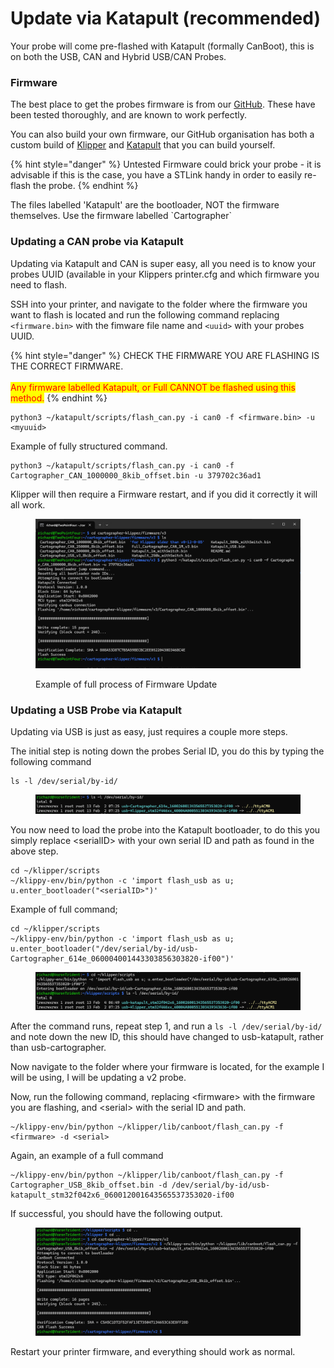 # Update via Katapult (recommended)

Your probe will come pre-flashed with Katapult (formally CanBoot), this is on both the USB, CAN and Hybrid USB/CAN Probes.&#x20;

### Firmware

The best place to get the probes firmware is from our [GitHub](https://github.com/Cartographer3D/cartographer-klipper/tree/master/firmware). These have been tested thoroughly, and are known to work perfectly.&#x20;

You can also build your own firmware, our GitHub organisation has both a custom build of [Klipper](../../../../) and [Katapult](https://github.com/Cartographer3D/katapult) that you can build yourself.&#x20;

{% hint style="danger" %}
Untested Firmware could brick your probe - it is advisable if this is the case, you have a STLink handy in order to easily re-flash the probe.
{% endhint %}

The files labelled 'Katapult' are the bootloader, NOT the firmware themselves. Use the firmware labelled \`Cartographer\`

### Updating a CAN probe via Katapult

Updating via Katapult and CAN is super easy, all you need is to know your probes UUID (available in your Klippers printer.cfg and which firmware you need to flash.&#x20;

SSH into your printer, and navigate to the folder where the firmware you want to flash is located and run the following command replacing `<firmware.bin>` with the fimware  file name and `<uuid>` with your probes UUID.&#x20;

{% hint style="danger" %}
CHECK THE FIRMWARE YOU ARE FLASHING IS THE CORRECT FIRMWARE.\
\
<mark style="color:red;">Any firmware labelled Katapult, or Full CANNOT be flashed using this method.</mark>&#x20;
{% endhint %}

```
python3 ~/katapult/scripts/flash_can.py -i can0 -f <firmware.bin> -u <myuuid>
```

Example of fully structured command.&#x20;

```
python3 ~/katapult/scripts/flash_can.py -i can0 -f Cartographer_CAN_1000000_8kib_offset.bin -u 379702c36ad1
```

Klipper will then require a Firmware restart, and if you did it correctly it will all work.&#x20;

<figure><img src="../../../../.gitbook/assets/image (17).png" alt=""><figcaption><p>Example of full process of Firmware Update</p></figcaption></figure>

### Updating a USB Probe via Katapult

Updating via USB is just as easy, just requires a couple more steps.&#x20;

The initial step is noting down the probes Serial ID, you do this by typing the following command

```
ls -l /dev/serial/by-id/
```

<figure><img src="../../../../.gitbook/assets/image (10) (1).png" alt=""><figcaption></figcaption></figure>

You now need to load the probe into the Katapult bootloader, to do this you simply replace \<serialID> with your own serial ID and path  as found in the above step.

```
cd ~/klipper/scripts
~/klippy-env/bin/python -c 'import flash_usb as u; u.enter_bootloader("<serialID>")'
```

Example of full command;

```
cd ~/klipper/scripts
~/klippy-env/bin/python -c 'import flash_usb as u; u.enter_bootloader("/dev/serial/by-id/usb-Cartographer_614e_060004001443303856303820-if00")'
```

<figure><img src="../../../../.gitbook/assets/image (1) (1) (1) (1) (1) (1) (1) (1) (1) (1) (1) (1) (1) (1) (1).png" alt=""><figcaption></figcaption></figure>

After the command runs, repeat step 1, and run a `ls -l /dev/serial/by-id/` and note down the new ID, this should have changed to usb-katapult, rather than usb-cartographer.

Now navigate to the folder where your firmware is located, for the example I will be using, I will be updating a v2 probe.&#x20;

Now, run the following command, replacing \<firmware> with the firmware you are flashing, and \<serial> with the serial ID and path.&#x20;

```
~/klippy-env/bin/python ~/klipper/lib/canboot/flash_can.py -f <firmware> -d <serial>
```

Again, an example of a full command

```
~/klippy-env/bin/python ~/klipper/lib/canboot/flash_can.py -f Cartographer_USB_8kib_offset.bin -d /dev/serial/by-id/usb-katapult_stm32f042x6_060012001643565537353020-if00
```

If successful, you should have the following output.&#x20;

<figure><img src="../../../../.gitbook/assets/image (2) (1) (1) (1) (1) (1) (1) (1) (1) (1).png" alt=""><figcaption></figcaption></figure>

Restart your printer firmware, and everything should work as normal.&#x20;
